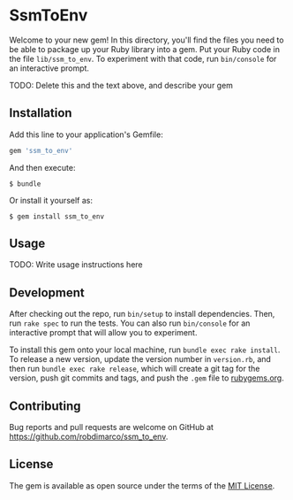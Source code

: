 # SsmToEnv

Welcome to your new gem! In this directory, you'll find the files you need to be able to package up your Ruby library into a gem. Put your Ruby code in the file `lib/ssm_to_env`. To experiment with that code, run `bin/console` for an interactive prompt.

TODO: Delete this and the text above, and describe your gem

## Installation

Add this line to your application's Gemfile:

```ruby
gem 'ssm_to_env'
```

And then execute:

    $ bundle

Or install it yourself as:

    $ gem install ssm_to_env

## Usage

TODO: Write usage instructions here

## Development

After checking out the repo, run `bin/setup` to install dependencies. Then, run `rake spec` to run the tests. You can also run `bin/console` for an interactive prompt that will allow you to experiment.

To install this gem onto your local machine, run `bundle exec rake install`. To release a new version, update the version number in `version.rb`, and then run `bundle exec rake release`, which will create a git tag for the version, push git commits and tags, and push the `.gem` file to [rubygems.org](https://rubygems.org).

## Contributing

Bug reports and pull requests are welcome on GitHub at https://github.com/robdimarco/ssm_to_env.

## License

The gem is available as open source under the terms of the [MIT License](https://opensource.org/licenses/MIT).
